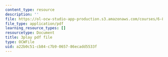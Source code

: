 ```yaml
---
content_type: resource
description: ''
file: https://ol-ocw-studio-app-production.s3.amazonaws.com/courses/6-890-algorithmic-lower-bounds-fun-with-hardness-proofs-fall-2014/a22b0c51cb84c7b9065786ecadd5533f_5GEKCOhiqro.pdf
file_type: application/pdf
learning_resource_types: []
resourcetype: Document
title: 3play pdf file
type: OCWFile
uid: a22b0c51-cb84-c7b9-0657-86ecadd5533f
---
```

